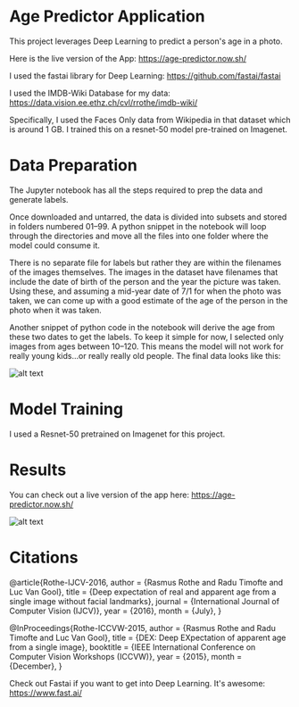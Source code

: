 # Age Predictor Application

This project leverages Deep Learning to predict a person's age in a photo.

Here is the live version of the App: https://age-predictor.now.sh/

I used the fastai library for Deep Learning: https://github.com/fastai/fastai

I used the IMDB-Wiki Database for my data: https://data.vision.ee.ethz.ch/cvl/rrothe/imdb-wiki/

Specifically, I used the Faces Only data from Wikipedia in that dataset which is around 1 GB. I trained this on a resnet-50 model pre-trained on Imagenet.

# Data Preparation

The Jupyter notebook has all the steps required to prep the data and generate labels.

Once downloaded and untarred, the data is divided into subsets and stored in folders numbered 01–99. A python snippet in the notebook will loop through the directories and move all the files into one folder where the model could consume it.

There is no separate file for labels but rather they are within the filenames of the images themselves. The images in the dataset have filenames that include the date of birth of the person and the year the picture was taken. Using these, and assuming a mid-year date of 7/1 for when the photo was taken, we can come up with a good estimate of the age of the person in the photo when it was taken.

Another snippet of python code in the notebook will derive the age from these two dates to get the labels. To keep it simple for now, I selected only images from ages between 10–120. This means the model will not work for really young kids…or really really old people. The final data looks like this:

![alt text](https://github.com/btahir/age-detector/blob/master/data_batch.jpg)

# Model Training

I used a Resnet-50 pretrained on Imagenet for this project.

# Results

You can check out a live version of the app here: https://age-predictor.now.sh/

![alt text](https://github.com/btahir/age-detector/blob/master/example-photo.jpg)


# Citations

@article{Rothe-IJCV-2016,
  author = {Rasmus Rothe and Radu Timofte and Luc Van Gool},
  title = {Deep expectation of real and apparent age from a single image without facial landmarks},
  journal = {International Journal of Computer Vision (IJCV)},
  year = {2016},
  month = {July},
}

@InProceedings{Rothe-ICCVW-2015,
  author = {Rasmus Rothe and Radu Timofte and Luc Van Gool},
  title = {DEX: Deep EXpectation of apparent age from a single image},
  booktitle = {IEEE International Conference on Computer Vision Workshops (ICCVW)},
  year = {2015},
  month = {December},
}

Check out Fastai if you want to get into Deep Learning. It's awesome: https://www.fast.ai/



